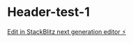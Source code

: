 # Header-test-1

[Edit in StackBlitz next generation editor ⚡️](https://stackblitz.com/~/github.com/Martin-koder1/Header-test-1)